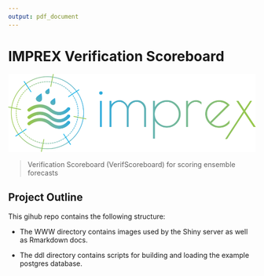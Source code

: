 ```yaml
---
output: pdf_document
---
```

# IMPREX Verification Scoreboard
![IMPREX Project](www/imprex.png)

> Verification Scoreboard (VerifScoreboard) for scoring ensemble forecasts


## Project Outline
This gihub repo contains the following structure:

* The WWW directory contains images used by the Shiny server as well as Rmarkdown docs.

* The ddl directory contains scripts for building and loading the example postgres database.


